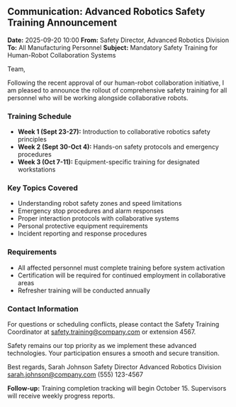 ## Communication: Advanced Robotics Safety Training Announcement

**Date:** 2025-09-20 10:00
**From:** Safety Director, Advanced Robotics Division
**To:** All Manufacturing Personnel
**Subject:** Mandatory Safety Training for Human-Robot Collaboration Systems

Team,

Following the recent approval of our human-robot collaboration initiative, I am pleased to announce the rollout of comprehensive safety training for all personnel who will be working alongside collaborative robots.

### Training Schedule
- **Week 1 (Sept 23-27):** Introduction to collaborative robotics safety principles
- **Week 2 (Sept 30-Oct 4):** Hands-on safety protocols and emergency procedures
- **Week 3 (Oct 7-11):** Equipment-specific training for designated workstations

### Key Topics Covered
- Understanding robot safety zones and speed limitations
- Emergency stop procedures and alarm responses
- Proper interaction protocols with collaborative systems
- Personal protective equipment requirements
- Incident reporting and response procedures

### Requirements
- All affected personnel must complete training before system activation
- Certification will be required for continued employment in collaborative areas
- Refresher training will be conducted annually

### Contact Information
For questions or scheduling conflicts, please contact the Safety Training Coordinator at safety.training@company.com or extension 4567.

Safety remains our top priority as we implement these advanced technologies. Your participation ensures a smooth and secure transition.

Best regards,
Sarah Johnson
Safety Director
Advanced Robotics Division
sarah.johnson@company.com
(555) 123-4567

**Follow-up:** Training completion tracking will begin October 15. Supervisors will receive weekly progress reports.

